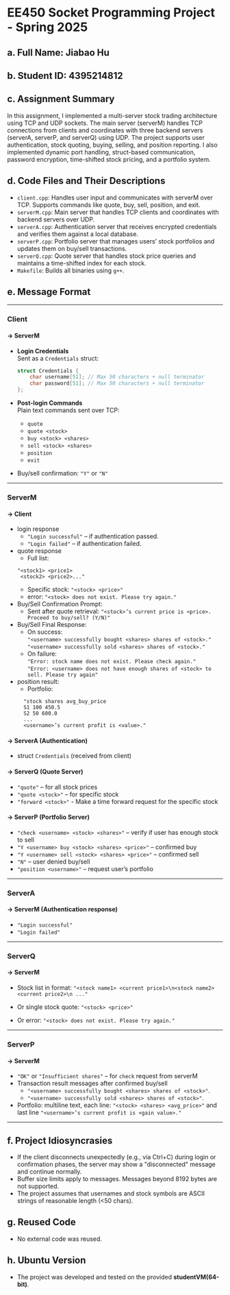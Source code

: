 # EE450 Socket Programming Project - Spring 2025

## a. Full Name: Jiabao Hu
## b. Student ID: 4395214812

## c. Assignment Summary  
In this assignment, I implemented a multi-server stock trading architecture using TCP and UDP sockets. The main server (serverM) handles TCP connections from clients and coordinates with three backend servers (serverA, serverP, and serverQ) using UDP. The project supports user authentication, stock quoting, buying, selling, and position reporting. I also implemented dynamic port handling, struct-based communication, password encryption, time-shifted stock pricing, and a portfolio system.

## d. Code Files and Their Descriptions

- `client.cpp`: Handles user input and communicates with serverM over TCP. Supports commands like quote, buy, sell, position, and exit.
- `serverM.cpp`: Main server that handles TCP clients and coordinates with backend servers over UDP.
- `serverA.cpp`: Authentication server that receives encrypted credentials and verifies them against a local database.
- `serverP.cpp`: Portfolio server that manages users’ stock portfolios and updates them on buy/sell transactions.
- `serverQ.cpp`: Quote server that handles stock price queries and maintains a time-shifted index for each stock.
- `Makefile`: Builds all binaries using `g++`.

## e. Message Format

---

### Client
#### → ServerM
- **Login Credentials**  
  Sent as a `Credentials` struct:
  ```cpp
  struct Credentials {
      char username[51]; // Max 50 characters + null terminator
      char password[51]; // Max 50 characters + null terminator
  };
  ```

- **Post-login Commands**  
  Plain text commands sent over TCP:
  - `quote`
  - `quote <stock>`
  - `buy <stock> <shares>`
  - `sell <stock> <shares>`
  - `position`
  - `exit`
- Buy/sell confirmation: `"Y"` or `"N"`
---

### ServerM
#### → Client
- login response
    - `"Login successful"` – if authentication passed.
    - `"Login failed"` – if authentication failed.
- quote response
    - Full list:
    ```
    "<stock1> <price1>
     <stock2> <price2>..."
    ```
    - Specific stock: `"<stock> <price>"`
    - error: `"<stock> does not exist. Please try again."`
- Buy/Sell Confirmation Prompt:
  - Sent after quote retrieval: `"<stock>’s current price is <price>. Proceed to buy/sell? (Y/N)"`
- Buy/Sell Final Response:
  - On success: <br> `"<username> successfully bought <shares> shares of <stock>."` <br>
    `"<username> successfully sold <shares> shares of <stock>."`
  - On failure: <br>
    `"Error: stock name does not exist. Please check again."` <br>
    `"Error: <username> does not have enough shares of <stock> to sell. Please try again"`
- position result:
  - Portfolio: 
  ```
    "stock shares avg_buy_price
    S1 100 450.5
    S2 50 600.0
    ...
    <username>’s current profit is <value>."
  ```

#### → ServerA (Authentication)
- struct `Credentials` (received from client)


#### → ServerQ (Quote Server)

- `"quote"` – for all stock prices  
- `"quote <stock>"` – for specific stock
- `"forward <stock>"` - Make a time forward request for the specific stock

#### → ServerP (Portfolio Server)

- `"check <username> <stock> <shares>"` – verify if user has enough stock to sell  
- `"Y <username> buy <stock> <shares> <price>"` – confirmed buy  
- `"Y <username> sell <stock> <shares> <price>"` – confirmed sell  
- `"N"` – user denied buy/sell  
- `"position <username>"` – request user’s portfolio

---

### ServerA
#### → ServerM (Authentication response)
  - `"Login successful"`  
  - `"Login failed"`
---

### ServerQ
#### → ServerM
- Stock list in format: `"<stock name1> <current price1>\n<stock name2> <current price2>\n ..."`

- Or single stock quote: `"<stock> <price>"`  
- Or error: `"<stock> does not exist. Please try again."`
---
### ServerP
#### → ServerM
  - `"OK"` or `"Insufficient shares"` – for `check` request from serverM
  - Transaction result messages after confirmed buy/sell
    -  `"<username> successfully bought <shares> shares of <stock>"`.
    - `"<username> successfully sold <shares> shares of <stock>"`.
  - Portfolio: multiline text, each line: `"<stock> <shares> <avg_price>"` and last line `"<username>’s current profit is <gain value>."`
---

## f. Project Idiosyncrasies

- If the client disconnects unexpectedly (e.g., via Ctrl+C) during login or confirmation phases, the server may show a "disconnected" message and continue normally.
- Buffer size limits apply to messages. Messages beyond 8192 bytes are not supported.
- The project assumes that usernames and stock symbols are ASCII strings of reasonable length (<50 chars).

## g. Reused Code

- No external code was reused. 

## h. Ubuntu Version

- The project was developed and tested on the provided **studentVM(64-bit)**.
